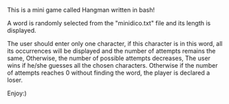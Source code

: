 This is a mini game called Hangman written in bash!


A word is randomly selected from the "minidico.txt" file and its length is displayed.

The user should enter only one character, if this character is in this word, all its occurrences will be displayed and the number of attempts remains the same,
Otherwise, the number of possible attempts decreases,
The user wins if he/she guesses all the chosen characters. Otherwise if the number of attempts reaches 0 without finding the word, the player is declared a loser.


Enjoy:)  
